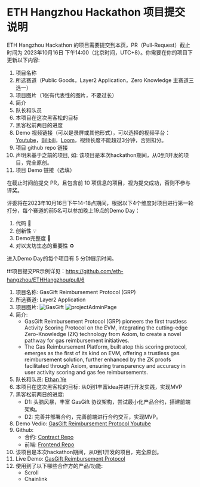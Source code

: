 # ETH Hangzhou Hackathon 项目提交说明

ETH Hangzhou Hackathon 的项目需要提交到本页，PR（Pull-Request）截止时间为 2023年10月16日 下午14:00（北京时间，UTC+8）。你需要在你的项目下更新以下内容:
1. 项目名称
2. 所选赛道（Public Goods，Layer2 Application，Zero Knowledge 主赛道三选一）
3. 项目图片（1张有代表性的图片，不要过长）
4. 简介
5. 队长和队员
6. 本项目在这次黑客松的目标
7. 黑客松前两日的进度
8. Demo 视频链接（可以是录屏或其他形式），可以选择的视频平台：[Youtube](https://youtube.com)，[Bilibili](https://bilibili.com)，[Loom](https://www.loom.com/)，视频长度不能超过3分钟，否则扣分。
9. 项目 github repo 链接
10. 声明未基于之前的项目, 如: 该项目是本次hackathon期间，从0到1开发的项目，完全原创。
11. 项目 Demo 链接（选填）

在截止时间前提交 PR，且包含前 10 项信息的项目，视为提交成功，否则不参与评奖。

评委将在2023年10月16日下午14-18点期间，根据以下4个维度对项目进行第一轮打分，每个赛道的前5名可以参加晚上19点的Demo Day：
1. 代码 🧱
2. 创新性 💡
3. Demo完整度 📝
4. 对以太坊生态的重要性 ♻️

进入Demo Day的每个项目有 5 分钟展示时间。

❗❗❗项目提交PR示例详见：https://github.com/eth-hangzhou/ETHHangzhou/pull/6

1. 项目名称: GasGift Reimbursement Protocol (GRP)
2. 所选赛道: Layer2 Application
3. 项目图片: 
    ![GasGift](https://github.com/chiguayeshao/gas-reimbursement-platform/blob/main/public/gas-reimbursement.png)
    ![projectAdminPage](https://github.com/chiguayeshao/gas-reimbursement-platform/blob/main/public/projectAdminPage.png)
4. 简介:
    - GasGift Reimbursement Protocol (GRP) pioneers the first trustless Activity Scoring Protocol on the EVM, integrating the cutting-edge Zero-Knowledge (ZK) technology from Axiom, to create a novel pathway for gas reimbursement initiatives. 
    - The Gas Reimbursement Platform, built atop this scoring protocol, emerges as the first of its kind on EVM, offering a trustless gas reimbursement solution, further enhanced by the ZK proofs facilitated through Axiom, ensuring transparency and accuracy in user activity scoring and gas fee reimbursements.
5. 队长和队员: [Ethan Ye](https://github.com/chiguayeshao)
6. 本项目在这次黑客松的目标: 从0到1丰富idea并进行开发实践，实现MVP
7. 黑客松前两日的进度: 
    - D1: 头脑风暴，丰富 GasGift 协议架构，尝试最小化产品合约，搭建前端架构。
    - D2: 完善并部署合约，完善前端进行合约交互，实现MVP。
8. Demo Vedio: [GasGift Reimbursement Protocol Youtube](https://youtu.be/qSxtGkCf038)
9. Github:
    - 合约: [Contract Repo](https://github.com/chiguayeshao/Gas-Reimbursement-Contract)
    - 前端: [Frontend Repo](https://github.com/chiguayeshao/gas-reimbursement-platform)
10. 该项目是本次hackathon期间，从0到1开发的项目，完全原创。
11. Live Demo: [GasGift Reimbursement Protocol](https://gas-reimbursement.vercel.app/)
12. 使用到了以下哪些合作方的产品/功能:
    - Scroll
    - Chainlink
